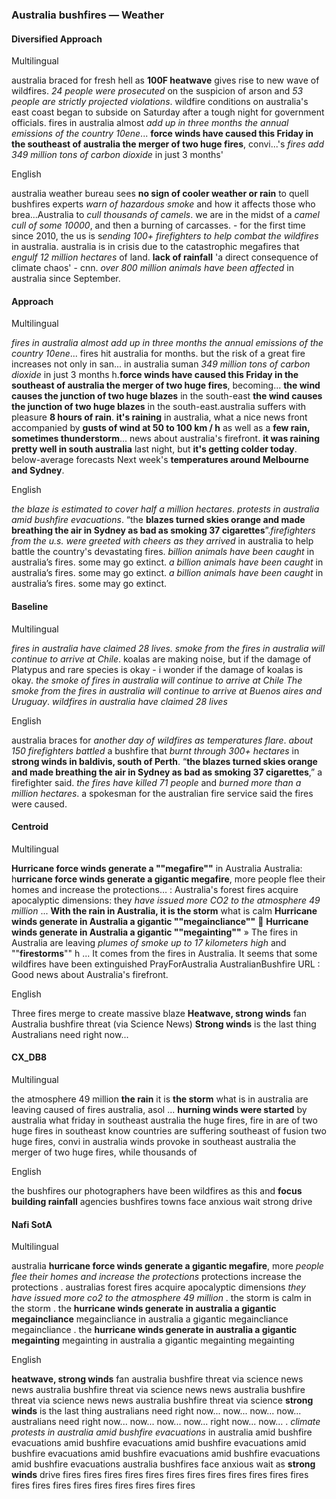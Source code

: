 ### Australia bushfires — Weather


#### Diversified Approach

Multilingual

australia braced for fresh hell as **100F heatwave** gives rise to new wave of wildfires. *24 people were prosecuted* on the suspicion of arson and *53 people are strictly projected violations*. wildfire conditions on australia's east coast began to subside on Saturday after a tough night for government officials.
fires in australia almost *add up in three months the annual emissions of the country 10ene*... **force winds have caused this Friday in the southeast of australia the merger of two huge fires**, convi...'s *fires add 349 million tons of carbon dioxide* in just 3 months'

English

australia weather bureau sees **no sign of cooler weather or rain** to quell bushfires experts *warn of hazardous smoke* and how it affects those who brea...Australia to *cull thousands of camels*. we are in the midst of a *camel cull of some 10000*, and then a burning of carcasses. - for the first time since 2010, the us is s*ending 100+ firefighters to help combat the wildfires* in australia.
australia is in crisis due to the catastrophic megafires that *engulf 12 million hectares* of land. **lack of rainfall** 'a direct consequence of climate chaos' - cnn. *over 800 million animals have been affected* in australia since September.


#### Approach

Multilingual

*fires in australia almost add up in three months the annual emissions of the country 10ene*... fires hit australia for months. but the risk of a great fire increases not only in san... in australia suman *349 million tons of carbon dioxide* in just 3 months h.**force winds have caused this Friday in the southeast of australia the merger of two huge fires**, becoming... **the wind causes the junction of two huge blazes** in the south-east **the wind causes the junction of two huge blazes** in the south-east.australia suffers with pleasure **8 hours of rain**. **it's raining** in australia, what a nice news front accompanied by **gusts of wind at 50 to 100 km / h** as well as a **few rain, sometimes thunderstorm**... news about australia's firefront. **it was raining pretty well in south australia** last night, but **it's getting colder today**. below-average forecasts Next week's **temperatures around Melbourne and Sydney**.

English

*the blaze is estimated to cover half a million hectares*. *protests in australia amid bushfire evacuations*. “the **blazes turned skies orange and made breathing the air in Sydney as bad as smoking 37 cigarettes**”.*firefighters from the u.s. were greeted with cheers as they arrived* in australia to help battle the country's devastating fires. *billion animals have been caught* in australia’s fires. some may go extinct. *a billion animals have been caught* in australia’s fires. some may go extinct. *a billion animals have been caught* in australia’s fires. some may go extinct.


#### Baseline

Multilingual

*fires in australia have claimed 28 lives.* *smoke from the fires in australia will continue to arrive at Chile*. koalas are making noise, but if the damage of Platypus and rare species is okay - i wonder if the damage of koalas is okay. *the smoke of fires in australia will continue to arrive at Chile* *The smoke from the fires in australia will continue to arrive at Buenos aires and Uruguay*. *wildfires in australia have claimed 28 lives*

English

australia braces for *another day of wildfires as temperatures flare*. *about 150 firefighters battled* a bushfire that *burnt through 300+ hectares* in **strong winds in baldivis, south of Perth**. “**the blazes turned skies orange and made breathing the air in Sydney as bad as smoking 37 cigarettes**,” a firefighter said. *the fires have killed 71 people* and *burned more than a million hectares*. a spokesman for the australian fire service said the fires were caused.


#### Centroid

Multilingual

**Hurricane force winds generate a ""megafire""** in Australia   Australia: h**urricane force winds generate a gigantic megafire**, more people flee their homes and increase the protections…   : Australia's forest fires acquire apocalyptic dimensions: they *have issued more CO2 to the atmosphere 49 million* ... **With the rain in Australia, it is the storm** what is calm  **Hurricane winds generate in Australia a gigantic ""megaincliance""**   🔴 **Hurricane winds generate in Australia a gigantic ""megainting""** »   The fires in Australia are leaving *plumes of smoke up to 17 kilometers high* and ""**firestorms**"" h ...
It comes from the fires in Australia.
It seems that some wildfires have been extinguished  PrayForAustralia  AustralianBushfire URL : Good news about Australia's firefront.

English

Three fires merge to create massive blaze  **Heatwave, strong winds** fan Australia bushfire threat (via  Science News)
**Strong winds** is the last thing Australians need right now...


#### CX\_DB8

Multilingual

the atmosphere 49 million **the rain** it is **the storm** what is in australia are leaving caused of fires australia, asol ... **hurning winds were started** by australia what friday in southeast australia the huge fires, fire in are of two huge fires in southeast know countries are suffering southeast of fusion two huge fires, convi in australia winds provoke in southeast australia the merger of two huge fires, while thousands of 

English

the bushfires our photographers have been wildfires as this and **focus building rainfall** agencies bushfires towns face anxious wait strong drive


#### Nafi SotA

Multilingual

australia **hurricane force winds generate a gigantic megafire**, more *people flee their homes and increase the protections* protections increase the protections .
australias forest fires acquire apocalyptic dimensions *they have issued more co2 to the atmosphere 49 million* .
the storm is calm in the storm .
the **hurricane winds generate in australia a gigantic megaincliance** megaincliance in australia a gigantic megaincliance megaincliance .
the **hurricane winds generate in australia a gigantic megainting** megainting in australia a gigantic megainting megainting

English

**heatwave, strong winds** fan australia bushfire threat via science news news australia bushfire threat via science news news australia bushfire threat via science news news australia bushfire threat via science
**strong winds** is the last thing australians need right now... now... now... now... australians need right now... now... now... now... right now... now... .
*climate protests in australia amid bushfire evacuations* in australia amid bushfire evacuations amid bushfire evacuations amid bushfire evacuations amid bushfire evacuations amid bushfire evacuations amid bushfire evacuations amid bushfire evacuations
australia bushfires face anxious wait as **strong winds** drive fires fires fires fires fires fires fires fires fires fires fires fires fires fires fires fires fires fires fires fires fires
